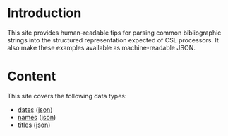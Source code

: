 # Introduction

This site provides human-readable tips for parsing common bibliographic strings into the structured representation expected of CSL processors.
It also make these examples available as machine-readable JSON.

# Content

This site covers the following data types:

- [dates](dates.html) ([json](machines/json/dates.json))
- [names](names.html) ([json](machines/json/names.json))
- [titles](titles.html) ([json](machines/json/titles.json))
